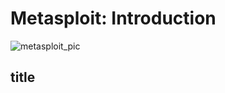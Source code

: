 # Metasploit: Introduction
![metasploit_pic](https://github.com/user-attachments/assets/7b54b16f-b182-43f5-8aa6-2c752b86748b)

## title
